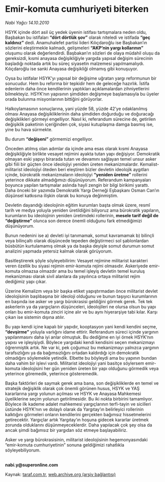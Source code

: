 # Emir-komuta cumhuriyeti biterken

*Nabi Yağcı 14.10.2010*

<div class="yazi"><p>HSYK içinde dört asil üç yedek üyenin istifası tartışmalara neden oldu, Başbakan bu istifaları <b>“dört dörtlük şov”</b> olarak niteledi ve istifada <b>“geç kaldınız”</b> dedi. Anamuhalefet partisi lideri Kılıçdaroğlu ise Başbakan’ın sözlerini eleştirmekle kalmadı, gelişmeleri <b>“AKP’nin yargı kollarının”</b> oluşumu olarak değerlendirdi. Başbakan’ın sözleri de olaya müdahil oluşu da gereksizdi, kısmi anayasa değişikliğiyle yargıda yapısal değişim sürecinin başladığı noktada artık bu süreç siyasetin malzemesi yapılmamalıydı. Kılıçdaroğlu ise sanki Anayasa değişikliği olmamış gibi konuşuyor.</p>
<p>Oysa bu istifalar HSYK’yı yapısal bir değişime uğratan yargı reformunun bir sonucudur. Hem bu reforma bir tepkidir hem de geleceğe hazırlık. İstifa edenlerin daha önce kendilerinin yaptıkları açıklamalardan zihniyetlerini bilmekteyiz. HSYK’nın yapısının şimdiden değişmeye başlamasıyla bu üyeler orada bulunma misyonlarının bittiğini görüyorlar. </p>
<p>Halkoylamasının sonuçlarına, yani yüzde 58, yüzde 42’ye odaklanılmış olması Anayasa değişikliklerinin daha şimdiden doğurduğu ve doğuracağı değişiklikleri görmeyi engelliyor. Nasıl ki, referandum sürecine de, getirilen değişiklik paketinin içeriğinden çok, siyasi kutuplaşma damga basmış ise, yine bu hava sürmekte. </p>
<p>Bu durum <b>“değişeni”</b> görmemizi engelliyor.</p>
<p>Önceden atılmış olan adımlar da içinde ama esas olarak kısmi Anayasa değişikliğiyle birlikte vesayet rejimini ayakta tutan yapı değişiyor. Demokratik olmayan eski yapıyı birarada tutan ve devamını sağlayan temel unsur asker gibi fiili bir güçten önce ideolojiyi yeniden üreten mekanizmalardır. Kemalist-militarist ideolojiyi öteden beri eleştiren bizler devletin ideolojik aygıtları içinde, bürokratik mekanizmaların ideolojiyi <b>“yeniden üretme”</b> rollerini yeterince dikkate almadığımızı düşünüyorum. Referandum kampanyaları boyunca yapılan tartışmalar aslında hayli zengin bir bilgi birikimi yarattı. Daha önceki bir yazımda Demokratik Yargı Derneği Eşbaşkanı Osman Can’ın düşünsel katkısına ilişkin olarak bu konuya değinmiştim.</p>
<p>Devletin dayandığı ideolojinin eğitim kurumları başta olmak üzere, resmî tarih ve medya yoluyla yeniden üretildiğini biliyoruz ama bürokratik yapıların, kurumların bu ideolojinin yeniden üretimdeki rollerinin, <b>mesele tarif değil de “değiştirme”</b> olunca son derece önemli olduğunu fark etmediğimizi düşünüyorum. </p>
<p>Bunun nedenini ise a) devleti iyi tanımamak, somut kavramamak b) bilinçli veya bilinçaltı olarak düşüncede tepeden değiştirmeci sol şablonlardan büsbütün kurtulamamış olmak ya da başka deyişle somut durumun somut analizini yapmada yetersiz kalmak olarak görüyorum. </p>
<p>Basitleştirerek şöyle söyleyebilirim: Vesayet rejimine militarist karakteri veren özellik bu siyasi rejimin emir-komuta rejimi olmasıdır. Askeriyede emir-komuta olmazsa olmazdır ama bu temel işleyiş devletin temel kuruluş mekanizması olarak sivil alanlara da yayılınca ortaya militarist rejim dediğimiz yapı çıkar. </p>
<p>Üzerine Kemalizm veya bir başka etiket yapıştırmadan önce militarist devlet ideolojisinin başlıbaşına bir ideoloji olduğunu ve bunun taşıyıcı kurumlarının en başında ise asker ve yargı bürokrasisi geldiğini görmek gerek. Tek tek askerlerin ya da yargıçların düşünceleri, ideolojileri ne olursa olsun bu yapı onları bu emir-komuta zinciri içine alır ve bu aynı hiyerarşiye tabi kılar. Karşı çıkan ise sistemin dışına atılır. </p>
<p>Bu yapı kendi içine kapalı bir yapıdır, kooptasyon yani kendi kendini seçme, <b>“devşirme”</b> yoluyla varlığını idame ettirir. Referandum süreci içinde yargının yapılanmasını daha iyi anlar olmuştuk. Bu dediğime en iyi örnek HSYK’nın yapısı ve işleyişiydi. Böylece yargıdaki kendi kendisini seçen mekanizmayı öğrenmiştik artık. Ne var ki, pek çoğumuz bu mekanizmayı yalnızca yargının tarafsızlığını ya da bağımsızlığını ortadan kaldırdığı için demokratik olmadığını söylemekle yetindik. Elbette bu böyleydi ama bu yapının bundan daha vahim bir işlevi vardı. Militarist ideolojiyi yani basitçe söylersem emir-komuta ideolojisini her gün yeniden üreten bir yapı olduğunu görmedik veya yeterince göremedik, yeterince gösteremedik. </p>
<p>Başka faktörleri de saymak gerek ama bana, son değişikliklerde en temel ve stratejik değişiklik olarak çok önemli görünen husus, HSYK ve YAŞ kararlarına yargı yolunun açılması ve HSYK ve Anayasa Mahkemesi üyeliklerine seçim yolunun getirilmesidir. Bu iki nokta birbirini tamamlıyor. Böylece ilk kademe adalet mahkemesi yargıçlarının terfi-tayin ve sicilleri üstünde HSYK’nın ve dolaylı olarak da Yargıtay’ın belirleyici rollerinin kalktığını görmeleri onların kendilerini gerçekten bağımsız hissetmelerini getirecektir. Yargıçlar artık Yargıtay’ın hoşuna gidecek kararlar üretmek zorunda olduklarını düşünmeyeceklerdir. Daha yapılacak çok şey olsa da ancak şimdi bağımsız bir yargıdan söz etmeye başlayabiliriz. </p>
<p>Asker ve yargı bürokrasisinin, militarist ideolojisinin hegemonyasındaki “emir-komuta cumhuriyetinin” sonuna geldiğimizi rahatlıkla söyleyebiliyorum. </p>
<p><b><br/>nabi.y@superonline.com</b></p></div>

Kaynak: [taraf.com.tr](http://www.taraf.com.tr:80/nabi-yagci/makale-emir-komuta-cumhuriyeti-biterken.htm), [web.archive.org (arşiv bağlantısı)](http://web.archive.org/web/20101015192133/http://www.taraf.com.tr:80/nabi-yagci/makale-emir-komuta-cumhuriyeti-biterken.htm)
